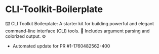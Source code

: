 # CLI-Toolkit-Boilerplate
⌨️ CLI Toolkit Boilerplate: A starter kit for building powerful and elegant command-line interface (CLI) tools. 🧰 Includes argument parsing and colorized output. ⚙️


- Automated update for PR #1-1760482562-400